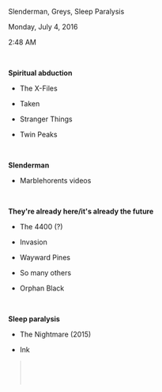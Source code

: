 Slenderman, Greys, Sleep Paralysis

Monday, July 4, 2016

2:48 AM

 

**Spiritual abduction**

-   The X-Files

-   Taken

-   Stranger Things

-   Twin Peaks

 

**Slenderman**

-   Marblehorents videos

 

**They're already here/it's already the future**

-   The 4400 (?)

-   Invasion

-   Wayward Pines

-   So many others

-   Orphan Black

 

**Sleep paralysis**

-   The Nightmare (2015)

-   Ink

>  
>
>  

 

